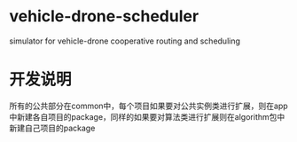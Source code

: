 # vehicle-drone-scheduler
simulator for vehicle-drone cooperative routing and scheduling
# 开发说明
所有的公共部分在common中，每个项目如果要对公共实例类进行扩展，则在app中新建各自项目的package，同样的如果要对算法类进行扩展则在algorithm包中新建自己项目的package